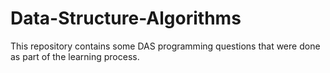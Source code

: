 # Data-Structure-Algorithms
This repository contains some DAS programming questions that were done as part of the learning process.
